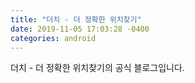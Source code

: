```yaml
---
title: "더치 - 더 정확한 위치찾기"
date: 2019-11-05 17:03:28 -0400
categories: android
---
```


더치 - 더 정확한 위치찾기의 공식 블로그입니다.


